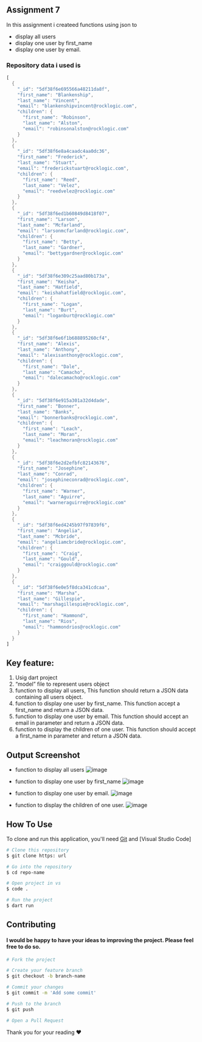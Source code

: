 ## Assignment 7
In this assignment i createed functions using json to
- display all users
- display one user by first_name
- display one user by email.



### Repository data i used is  

```dart 
[
  {
    "_id": "5df38f6e695566a48211da8f",
    "first_name": "Blankenship",
    "last_name": "Vincent",
    "email": "blankenshipvincent@rocklogic.com",
    "children": {
      "first_name": "Robinson",
      "last_name": "Alston",
      "email": "robinsonalston@rocklogic.com"
    }
  },
  {
    "_id": "5df38f6e8a4caadc4aa0dc36",
    "first_name": "Frederick",
    "last_name": "Stuart",
    "email": "frederickstuart@rocklogic.com",
    "children": {
      "first_name": "Reed",
      "last_name": "Velez",
      "email": "reedvelez@rocklogic.com"
    }
  },
  {
    "_id": "5df38f6ed1b60849d8418f07",
    "first_name": "Larson",
    "last_name": "Mcfarland",
    "email": "larsonmcfarland@rocklogic.com",
    "children": {
      "first_name": "Betty",
      "last_name": "Gardner",
      "email": "bettygardner@rocklogic.com"
    }
  },
  {
    "_id": "5df38f6e309c25aad80b173a",
    "first_name": "Keisha",
    "last_name": "Hatfield",
    "email": "keishahatfield@rocklogic.com",
    "children": {
      "first_name": "Logan",
      "last_name": "Burt",
      "email": "loganburt@rocklogic.com"
    }
  },
  {
    "_id": "5df38f6e6f1b688895260cf4",
    "first_name": "Alexis",
    "last_name": "Anthony",
    "email": "alexisanthony@rocklogic.com",
    "children": {
      "first_name": "Dale",
      "last_name": "Camacho",
      "email": "dalecamacho@rocklogic.com"
    }
  },
  {
    "_id": "5df38f6e915a301a32d4dade",
    "first_name": "Bonner",
    "last_name": "Banks",
    "email": "bonnerbanks@rocklogic.com",
    "children": {
      "first_name": "Leach",
      "last_name": "Moran",
      "email": "leachmoran@rocklogic.com"
    }
  },
  {
    "_id": "5df38f6e2d2efbfc82143676",
    "first_name": "Josephine",
    "last_name": "Conrad",
    "email": "josephineconrad@rocklogic.com",
    "children": {
      "first_name": "Warner",
      "last_name": "Aguirre",
      "email": "warneraguirre@rocklogic.com"
    }
  },
  {
    "_id": "5df38f6ed4245b97f97839f6",
    "first_name": "Angelia",
    "last_name": "Mcbride",
    "email": "angeliamcbride@rocklogic.com",
    "children": {
      "first_name": "Craig",
      "last_name": "Gould",
      "email": "craiggould@rocklogic.com"
    }
  },
  {
    "_id": "5df38f6e0e5f8dca341cdcaa",
    "first_name": "Marsha",
    "last_name": "Gillespie",
    "email": "marshagillespie@rocklogic.com",
    "children": {
      "first_name": "Hammond",
      "last_name": "Rios",
      "email": "hammondrios@rocklogic.com"
    }
  }
]
```

## Key feature:
1. Usig dart project
2. “model” file to represent users object
3. function to display all users, This function should return a JSON data containing all users object.
4. function to display one user by first_name. This function accept a first_name and return a JSON data.
5. function to display one user by email. This function should accept an email in parameter and return a JSON data. 
6. function to display the children of one user. This function should accept a first_name in parameter and return a JSON data. 

## Output Screenshot
- function to display all users
![image](https://github.com/user-attachments/assets/b45e3be7-0312-49f7-a2cd-908aab39cf5d)

- function to display one user by first_name
![image](https://github.com/user-attachments/assets/993c3b8e-89f3-4241-b0c2-c28ac2f5ccd3)

- function to display one user by email.
![image](https://github.com/user-attachments/assets/5546f34a-fcb1-443e-a521-e7f5fd5432d5)

- function to display the children of one user.
![image](https://github.com/user-attachments/assets/becf05d2-dd70-4f79-b1ac-7a241dcacb08)

## How To Use
To clone and run this application, you'll need [Git](https://git-scm.com) and [Visual Studio Code] 

```bash
# Clone this repository
$ git clone https: url

# Go into the repository
$ cd repo-name

# Open project in vs
$ code .

# Run the project 
$ dart run
```

## Contributing
#### I would be happy to have your ideas to improving the project. Please feel free to do so.
```bash
# Fork the project

# Create your feature branch
$ git checkout -b branch-name

# Commit your changes
$ git commit -m 'Add some commit'

# Push to the branch
$ git push

# Open a Pull Request

```


Thank you for your reading ❤️
